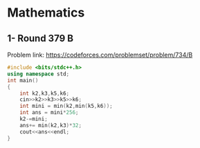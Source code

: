 # Mathematics
## 1- Round 379 B
Problem link: https://codeforces.com/problemset/problem/734/B
```cpp
#include <bits/stdc++.h>
using namespace std;
int main()
{
    int k2,k3,k5,k6;
    cin>>k2>>k3>>k5>>k6;
    int mini = min(k2,min(k5,k6));
    int ans = mini*256;
    k2-=mini;
    ans+= min(k2,k3)*32;
    cout<<ans<<endl;
}
```

